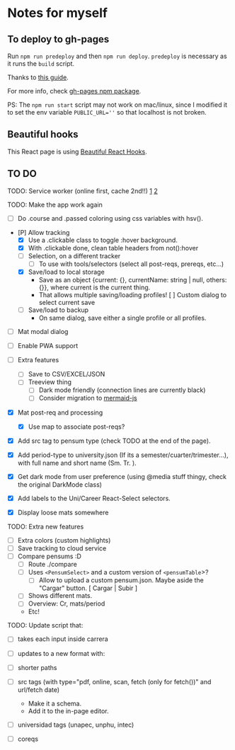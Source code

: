 # Notes for myself

## To deploy to gh-pages
Run `npm run predeploy` and then `npm run deploy`. `predeploy` is necessary as it runs the `build` script.

Thanks to [this guide](https://github.com/gitname/react-gh-pages/tree/master).

For more info, check [gh-pages npm package](https://www.npmjs.com/package/gh-pages).

PS: The `npm run start` script may not work on mac/linux, since I modified it to set the env variable `PUBLIC_URL=''` so that localhost is not broken.


## Beautiful hooks
This React page is using [Beautiful React Hooks](https://antonioru.github.io/beautiful-react-hooks/).


## TO DO
TODO: Service worker (online first, cache 2nd!!)
[1](https://nmaokaforr.medium.com/step-by-step-to-building-a-pwa-with-react-using-workbox-2db6b9fb6056)
[2](https://developers.google.com/web/tools/workbox/guides/configure-workbox)

TODO: Make the app work again
- [ ] Do .course and .passed coloring using css variables with hsv().
- [P] Allow tracking
  - [X] Use a .clickable class to toggle :hover background.
  - [X] With .clickable done, clean table headers from not():hover
  - [ ] Selection, on a different tracker
    - [ ] To use with tools/selectors (select all post-reqs, prereqs, etc...)
  - [X] Save/load to local storage
    - Save as an object {current: {}, currentName: string | null, others: {}},
      where current is the current thing. 
    - That allows multiple saving/loading profiles!
    [ ] Custom dialog to select current save
  - [ ] Save/load to backup
    - On same dialog, save either a single profile or all profiles.
- [ ] Mat modal dialog
- [ ] Enable PWA support
- [ ] Extra features
  - [ ] Save to CSV/EXCEL/JSON
  - [ ] Treeview thing
    - [ ] Dark mode friendly (connection lines are currently black)
    - [ ] Consider migration to [mermaid-js](https://mermaid-js.github.io/mermaid/#/)
- [X] Mat post-req and processing
  - [X] Use map to associate post-reqs?
- [X] Add src tag to pensum type (check TODO at the end of the page).
- [X] Add period-type to university.json (If its a semester/cuarter/trimester...), with full name and short name (Sm. Tr. ).
- [X] Get dark mode from user preference (using @media stuff thingy, check the original DarkMode class)
- [X] Add labels to the Uni/Career React-Select selectors.
- [X] Display loose mats somewhere


TODO: Extra new features
  - [ ] Extra colors (custom highlights)
  - [ ] Save tracking to cloud service
  - [ ] Compare pensums :D
    - [ ] Route ./compare
    - [ ] Uses `<PensumSelect>` and a custom version of `<pensumTable`>?
      - [ ] Allow <PensumSelect> to upload a custom pensum.json. Maybe aside the "Cargar" button. [    Cargar    | Subir ]
    - [ ] Shows different mats.
    - [ ] Overview: Cr, mats/period
    - Etc!
  


TODO: Update script that:
- [ ] takes each input inside carrera
- [ ] updates to a new format with: 
- [ ] shorter paths
- [ ] src tags (with type="pdf, online, scan, fetch (only for fetch())" and url/fetch date)
  - Make it a schema.
  - Add it to the in-page editor.
- [ ] universidad tags (unapec, unphu, intec)
- [ ] coreqs

